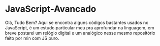# JavaScript-Avancado
Olá, Tudo Bem? 
Aqui se encontra alguns códigos bastantes usados no JavaScript, é um estudo particular meu pra aprofundar na linguagem,
em breve postarei um relógio digital e um analógico nesse mesmo repositório feito por min com JS puro.
